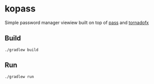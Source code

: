 # kopass
Simple password manager viewiew built on top of [pass](https://www.passwordstore.org) and [tornadofx](https://github.com/edvin/tornadofx)

## Build
```
./gradlew build
```

## Run
```
./gradlew run
```
